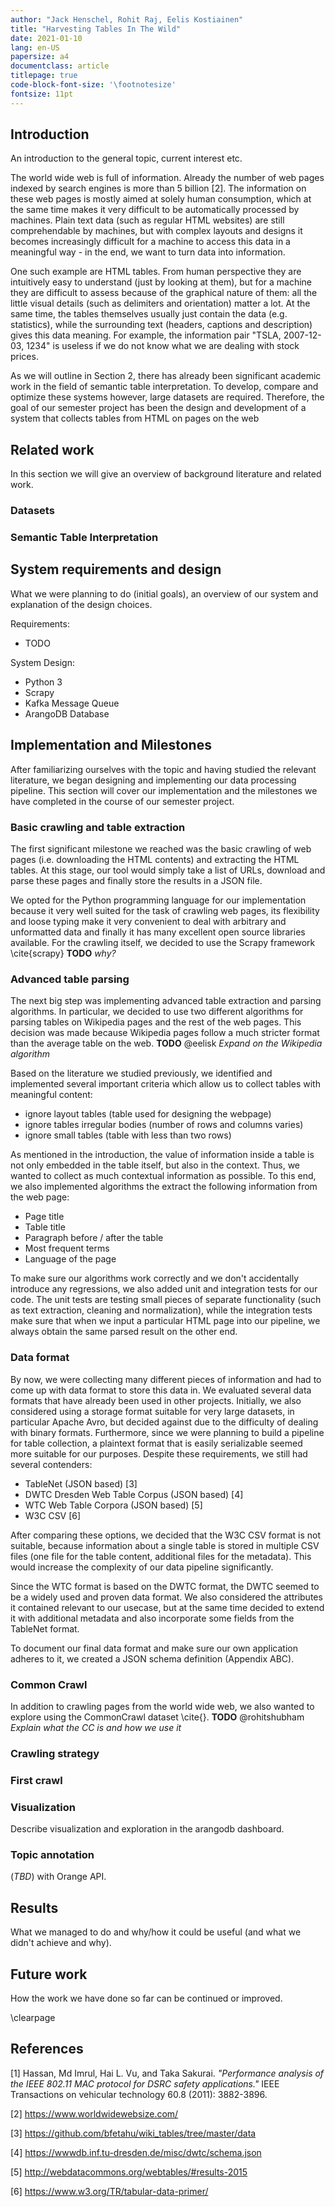 ```yaml
---
author: "Jack Henschel, Rohit Raj, Eelis Kostiainen"
title: "Harvesting Tables In The Wild"
date: 2021-01-10
lang: en-US
papersize: a4
documentclass: article
titlepage: true
code-block-font-size: '\footnotesize'
fontsize: 11pt
---
```


## Introduction

An introduction to the general topic, current interest etc.

The world wide web is full of information. Already the number of web pages indexed by search engines is more than 5 billion [2].
The information on these web pages is mostly aimed at solely human consumption, which at the same time makes it very difficult to be automatically processed by machines.
Plain text data (such as regular HTML websites) are still comprehendable by machines, but with complex layouts and designs it becomes increasingly difficult for a machine to access this data in a meaningful way - in the end, we want to turn data into information.

One such example are HTML tables. From human perspective they are intuitively easy to understand (just by looking at them), but for a machine they are difficult to assess because of the graphical nature of them: all the little visual details (such as delimiters and orientation) matter a lot.
At the same time, the tables themselves usually just contain the data (e.g. statistics), while the surrounding text (headers, captions and description) gives this data meaning.
For example, the information pair "TSLA, 2007-12-03, 1234" is useless if we do not know what we are dealing with stock prices.

As we will outline in Section 2, there has already been significant academic work in the field of semantic table interpretation.
To develop, compare and optimize these systems however, large datasets are required.
Therefore, the goal of our semester project has been the design and development of a system that collects tables
from HTML on pages on the web

## Related work

In this section we will give an overview of background literature and related work.

### Datasets

### Semantic Table Interpretation


## System requirements and design

What we were planning to do (initial goals), an overview of our system and explanation of the design choices.

Requirements:

* TODO

System Design:

* Python 3
* Scrapy
* Kafka Message Queue
* ArangoDB Database

<!-- TODO: What was the motivation for using ArangoDB (while the Kibana stack is generally associated with ElasticSearch)? -->


## Implementation and Milestones

After familiarizing ourselves with the topic and having studied the relevant literature, we began designing and implementing our data processing pipeline.
This section will cover our implementation and the milestones we have completed in the course of our semester project.
<!-- Specific implementation details and design choices will be expanded in the following sections. -->

### Basic crawling and table extraction

The first significant milestone we reached was the basic crawling of web pages (i.e. downloading the HTML contents) and extracting the HTML tables.
At this stage, our tool would simply take a list of URLs, download and parse these pages and finally store the results in a JSON file.

We opted for the Python programming language for our implementation because it very well suited for the task of crawling web pages, its flexibility and loose typing make it very convenient to deal with arbitrary and unformatted data and finally it has many excellent open source libraries available.
For the crawling itself, we decided to use the Scrapy framework \cite{scrapy} **TODO** *why?*

<!-- TODO: What library, if any, did you use to actually perform the table extraction (or was it coded from scratch)? Does Scrapy only manage the crawling part?  -->

### Advanced table parsing

The next big step was implementing advanced table extraction and parsing algorithms.
In particular, we decided to use two different algorithms for parsing tables on Wikipedia pages and the rest of the web pages.
This decision was made because Wikipedia pages follow a much stricter format than the average table on the web.
**TODO** @eelisk *Expand on the Wikipedia algorithm*

Based on the literature we studied previously, we identified and implemented several important criteria which allow us to collect tables with meaningful content:

* ignore layout tables (table used for designing the webpage)
* ignore tables irregular bodies (number of rows and columns varies)
* ignore small tables (table with less than two rows)

As mentioned in the introduction, the value of information inside a table is not only embedded in the table itself, but also in the context.
Thus, we wanted to collect as much contextual information as possible.
To this end, we also implemented algorithms the extract the following information from the web page:

* Page title
* Table title
* Paragraph before / after the table
* Most frequent terms
* Language of the page

To make sure our algorithms work correctly and we don't accidentally introduce any regressions, we also added unit and integration tests for our code.
The unit tests are testing small pieces of separate functionality (such as text extraction, cleaning and normalization), while the integration tests make sure that when we input a particular HTML page into our pipeline, we always obtain the same parsed result on the other end.

### Data format

<!-- DONE: What was the design decision for the JSON metadata format for representing the table metadata and content? Clearly, you have been influenced by the WDC format, http://webdatacommons.org/webtables/2015/downloadInstructions.html ... what else?  -->

By now, we were collecting many different pieces of information and had to come up with data format to store this data in.
We evaluated several data formats that have already been used in other projects.
Initially, we also considered using a storage format suitable for very large datasets, in particular Apache Avro, but decided against due to the difficulty of dealing with binary formats.
Furthermore, since we were planning to build a pipeline for table collection, a plaintext format that is easily serializable seemed more suitable for our purposes.
Despite these requirements, we still had several contenders:

* TableNet (JSON based) [3]
* DWTC Dresden Web Table Corpus (JSON based) [4]
* WTC Web Table Corpora (JSON based) [5]
* W3C CSV [6]

After comparing these options, we decided that the W3C CSV format is not suitable, because information about a single table is stored in multiple CSV files (one file for the table content, additional files for the metadata).
This would increase the complexity of our data pipeline significantly.

Since the WTC format is based on the DWTC format, the DWTC seemed to be a widely used and proven data format.
We also considered the attributes it contained relevant to our usecase, but at the same time decided to extend it with additional metadata and also incorporate some fields from the TableNet format.

To document our final data format and make sure our own application adheres to it, we created a JSON schema definition (Appendix ABC).

### Common Crawl

In addition to crawling pages from the world wide web, we also wanted to explore using the CommonCrawl dataset \cite{}.
**TODO** @rohitshubham *Explain what the CC is and how we use it*

### Crawling strategy

### First crawl

<!-- TODO: When you go over a page which has been previously crawled, do you have mechanism to detect changes on the page or not?  -->

### Visualization

Describe visualization and exploration in the arangodb dashboard.

### Topic annotation

(*TBD*) with Orange API.

## Results

What we managed to do and why/how it could be useful (and what we didn't achieve and why).

## Future work

How the work we have done so far can be continued or improved.

\clearpage

## References

[1] Hassan, Md Imrul, Hai L. Vu, and Taka Sakurai. *"Performance analysis of the IEEE 802.11 MAC protocol for DSRC safety applications."* IEEE Transactions on vehicular technology 60.8 (2011): 3882-3896.

[2] https://www.worldwidewebsize.com/

[3] https://github.com/bfetahu/wiki_tables/tree/master/data

[4] https://wwwdb.inf.tu-dresden.de/misc/dwtc/schema.json

[5] http://webdatacommons.org/webtables/#results-2015

[6] https://www.w3.org/TR/tabular-data-primer/
